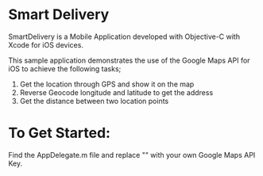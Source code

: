 # Smart Delivery

SmartDelivery is a Mobile Application developed with Objective-C with Xcode for iOS devices.

This sample application demonstrates the use of the Google Maps API for iOS to achieve the following tasks;
1. Get the location through GPS and show it on the map
2. Reverse Geocode longitude and latitude to get the address
3. Get the distance between two location points

# To Get Started:
Find the AppDelegate.m file and replace "<USE YOUR GOOGLE MAPS API KEY HERE>" with your own Google Maps API Key.
